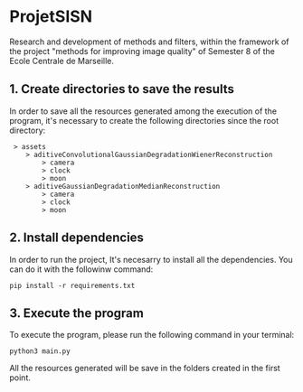 # ProjetSISN
Research and development of methods and filters, within the framework of the project "methods for improving image quality" of Semester 8 of the Ecole Centrale de Marseille.

## 1. Create directories to save the results

In order to save all the resources generated among the execution of the program, it's necessary to create the following directories since the root directory:

```
 > assets 
    > aditiveConvolutionalGaussianDegradationWienerReconstruction 
        > camera 
        > clock 
        > moon 
    > aditiveGaussianDegradationMedianReconstruction 
        > camera 
        > clock 
        > moon   
```

## 2. Install dependencies

In order to run the project, It's necesarry to install all the dependencies. You can do it with the followinw command:

```
pip install -r requirements.txt
```

## 3. Execute the program

To execute the program, please run the following command in your terminal:

```
python3 main.py
```

All the resources generated will be save in the folders created in the first point.